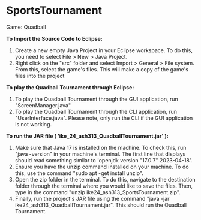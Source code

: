 # SportsTournament
Game: Quadball

<b>To Import the Source Code to Eclipse:</b>
1. Create a new empty Java Project in your Eclipse workspace. To do this, you need to select File > New > Java Project.
2. Right click on the "src" folder and select Import > General > File system. From this, select the game's files. This will make a copy of the game's files into the project

<b>To play the Quadball Tournament through Eclipse:</b>
1. To play the Quadball Tournament through the GUI application, run "ScreenManager.java"
2. To play the Quadball Tournament through the CLI application, run "UserInterface.java". Please note, only run the CLI if the GUI application is not working.

<b>To run the JAR file ( 'ike_24_ash313_QuadballTournament.jar' ):</b>
1. Make sure that Java 17 is installed on the machine. To check this, run "java -version" in your machine's terminal. The first line that displays should read something similar to 'openjdk version "17.0.7" 2023-04-18'. 
2. Ensure you have the unzip command installed on your machine. To do this, use the command "sudo apt -get install unzip".
3. Open the zip folder in the terminal. To do this, navigate to the destination folder through the terminal where you would like to save the files. Then, type in the command "unzip ike24_ash313_SportsTournament.zip".
4. Finally, run the project's JAR file using the command "java -jar ike24_ash313_QuadballTournament.jar". This should run the Quadball Tournament.
